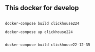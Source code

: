 This docker for develop
----

```shell

docker-compose build clickhouse224

docker-compose up clickhouse224


docker-compose build clickhouse22-12-35


```



